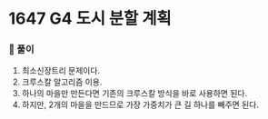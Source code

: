 # 1647 G4 도시 분할 계획

### 📂 풀이
1. 최소신장트리 문제이다.
2. 크루스칼 알고리즘 이용.
3. 하나의 마을만 만든다면 기존의 크루스칼 방식을 바로 사용하면 된다.
4. 하지만, 2개의 마을을 만드므로 가장 가중치가 큰 길 하나를 빼주면 된다.